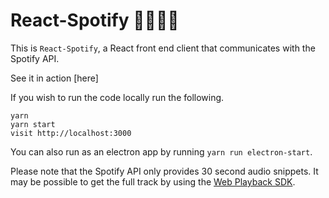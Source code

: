 # React-Spotify 🎺🎸🎻🎤

This is `React-Spotify`, a React front end client that communicates with the Spotify API.

See it in action [here]



If you wish to run the code locally run the following.

```
yarn
yarn start
visit http://localhost:3000
```

You can also run as an electron app by running `yarn run electron-start`.

Please note that the Spotify API only provides 30 second audio snippets. It may be possible to get the full track by using the [Web Playback SDK](https://beta.developer.spotify.com/documentation/web-playback-sdk/).


